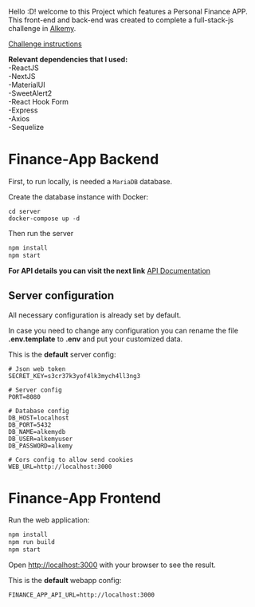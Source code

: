 Hello :D! welcome to this Project which features a Personal Finance APP.    
This front-end and back-end was created to complete a full-stack-js challenge in [Alkemy](https://www.alkemy.org/).  

[Challenge instructions](https://drive.google.com/file/d/1xR92xRBg8uQDbdajch0sVb9xa4VtHXtU/view?pli=1)

__Relevant dependencies that I used:__    
-ReactJS    
-NextJS   
-MaterialUI   
-SweetAlert2  
-React Hook Form    
-Express    
-Axios    
-Sequelize

# Finance-App Backend
First, to run locally, is needed a `MariaDB` database.

Create the database instance with Docker:
```
cd server
docker-compose up -d
```

Then run the server
```bash
npm install
npm start
```

__For API details you can visit the next link__
[API Documentation](https://documenter.getpostman.com/view/11898595/UVyxRtwT) 

## Server configuration
All necessary configuration is already set by default.

In case you need to change any configuration you can rename the file __.env.template__ to __.env__ and put your customized data.

This is the __default__ server config:
```
# Json web token
SECRET_KEY=s3cr37k3yof4lk3mych4ll3ng3

# Server config
PORT=8080

# Database config
DB_HOST=localhost
DB_PORT=5432
DB_NAME=alkemydb
DB_USER=alkemyuser
DB_PASSWORD=alkemy

# Cors config to allow send cookies
WEB_URL=http://localhost:3000

```

# Finance-App Frontend
Run the web application:

```bash
npm install
npm run build
npm start
```
Open [http://localhost:3000](http://localhost:3000) with your browser to see the result.


This is the __default__ webapp config:
```
FINANCE_APP_API_URL=http://localhost:3000
```
